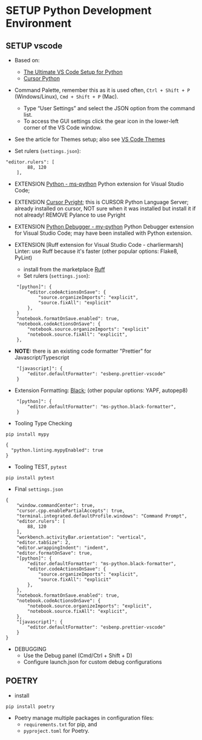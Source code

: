 # SETUP Python Development Environment

## SETUP vscode

- Based on: 
  - [The Ultimate VS Code Setup for Python](https://medium.com/ordinaryindustries/the-ultimate-vs-code-setup-for-python-538026b34d94)
  - [Cursor Python](https://docs.cursor.com/en/guides/languages/python)

- Command Palette, remember this as it is used often, `Ctrl + Shift + P` (Windows/Linux), `Cmd + Shift + P` (Mac).
  - Type “User Settings” and select the JSON option from the command list.
  - To access the GUI settings click the gear icon in the lower-left corner of the VS Code window.

- See the article for Themes setup; also see [VS Code Themes](https://vscodethemes.com/)

- Set rulers (`settings.json`):
```
"editor.rulers": [
        88, 120
    ],
```

- EXTENSION [Python - ms-python](cursor:extension/ms-python.python)
  Python extension for Visual Studio Code;

- EXTENSION [Cursor Pyright](cursor:extension/anysphere.cursorpyright);
  this is CURSOR Python Language Server; already installed on cursor, NOT sure when it was installed
  but install it if not already!
  REMOVE Pylance to use Pyright

- EXTENSION [Python Debugger - my-python](cursor:extension/ms-python.debugpy)
  Python Debugger extension for Visual Studio Code; may have been installed with Python extension.

- EXTENSION [Ruff extension for Visual Studio Code - charliermarsh] 
  Linter: use Ruff because it's faster (other popular options: Flake8, PyLint)
  - install from the marketplace [Ruff](https://marketplace.visualstudio.com/items?itemName=charliermarsh.ruff)
  - Set rulers (`settings.json`):
```
    "[python]": {
		"editor.codeActionsOnSave": {
			"source.organizeImports": "explicit",
			"source.fixAll": "explicit"
		},
    }
    "notebook.formatOnSave.enabled": true,
    "notebook.codeActionsOnSave": {
        "notebook.source.organizeImports": "explicit"
        "notebook.source.fixAll": "explicit",
    },
```
  - **NOTE:** there is an existing code formatter "Prettier" for Javascript/Typescript
```
    "[javascript]": {
        "editor.defaultFormatter": "esbenp.prettier-vscode"
    }
```

- Extension Formatting: [Black](https://black.readthedocs.io/en/stable/index.html);
  (other popular options: YAPF, autopep8)
```
    "[python]": {
		"editor.defaultFormatter": "ms-python.black-formatter",
	}
```

- Tooling Type Checking
```
pip install mypy

{
  "python.linting.mypyEnabled": true
}
```

- Tooling TEST, `pytest`
```
pip install pytest
```

- Final `settings.json`
```
{
    "window.commandCenter": true,
    "cursor.cpp.enablePartialAccepts": true,
    "terminal.integrated.defaultProfile.windows": "Command Prompt",
    "editor.rulers": [
        88, 120
    ],
    "workbench.activityBar.orientation": "vertical",
    "editor.tabSize": 2,
    "editor.wrappingIndent": "indent",
    "editor.formatOnSave": true,
    "[python]": {
        "editor.defaultFormatter": "ms-python.black-formatter",
        "editor.codeActionsOnSave": {
            "source.organizeImports": "explicit",
            "source.fixAll": "explicit"
        },
    },
    "notebook.formatOnSave.enabled": true,
    "notebook.codeActionsOnSave": {
        "notebook.source.organizeImports": "explicit",
        "notebook.source.fixAll": "explicit",
    },
    "[javascript]": {
        "editor.defaultFormatter": "esbenp.prettier-vscode"
    }
}
```


- DEBUGGING
  - Use the Debug panel (Cmd/Ctrl + Shift + D)
  - Configure launch.json for custom debug configurations
  
  
## POETRY

- install
```
pip install poetry
```

- Poetry manage multiple packages in configuration files: 
  - `requirements.txt` for pip, and 
  - `pyproject.toml` for Poetry.


